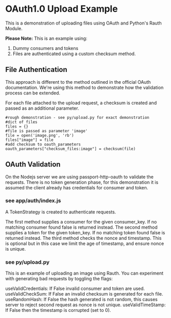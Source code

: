 OAuth1.0 Upload Example
=======================

This is a demonstration of uploading files using OAuth and Python's Rauth Module.

**Please Note:** This is an example using:

1. Dummy consumers and tokens
2. Files are authenticated using a custom checksum method. 

File Authentication
-------------------

This approach is different to the method outlined in the official OAuth documentation. 
We're using this method to demonstrate how the validation process can be extended.

For each file attached to the upload request, a checksum is created and passed as an additional parameter.

	#rough demonstration - see py/upload.py for exact demonstration
	#dict of files
	files = {}
	#file is passed as parameter 'image'
	file = open('image.png', 'rb')
	files["image"] = file
	#add checksum to oauth_parameters
	oauth_parameters["checksum_files:image"] = checksum(file)

OAuth Validation
----------------
On the Nodejs server we are using passport-http-oauth to validate the requests. There is no token generation phase, for this demonstration it is assumed the client already has credentials for consumer and token.

### see app/auth/index.js ###

A TokenStrategy is created to authenticate requests.

The first method supplies a consumer for the given consumer_key. If no matching consumer found false is returned instead.
The second method supplies a token for the given token_key. If no matching token found false is returned instead.
The third method checks the nonce and timestamp. This is optional but in this case we limit the age of timestamp, and ensure nonce is unique.

### see py/upload.py ###

This is an example of uploading an image using Rauth. You can experiment with generating bad requests by toggling the flags:

useValidCredentials: If False invalid consumer and token are used.
useValidCheckSum: If False an invalid checksum is generated for each file.
useRandomHash: If False the hash generated is not random, this causes server to reject second request as nonce is not unique.
useValidTimeStamp: If False then the timestamp is corrupted (set to 0).



